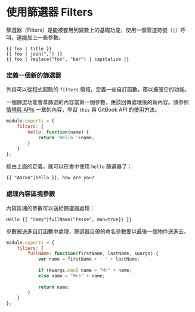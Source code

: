 # 使用篩選器 Filters

篩選器（Filters）是能被套用到變數上的基礎功能，使用一個管道符號（`|`）呼叫，還能加上一些參數。

```
{{ foo | title }}
{{ foo | join(",") }}
{{ foo | replace("foo", "bar") | capitalize }}
```

### 定義一個新的篩選器

外掛可以從程式起點的 `filters` 領域，定義一些自訂函數，藉以擴張它的功能。

一個篩選功能會拿篩選的內容當第一個參數，應該回傳處理後的新內容。請參照 [情境與 APIs](./api.md) 一章的內容，學習 `this` 與 GitBook API 的使用方法。

```js
module.exports = {
    filters: {
        hello: function(name) {
            return 'Hello '+name;
        }
    }
};
```

經由上面的定義，就可以在書中使用 `hello` 篩選器了：

```
{{ "Aaron"|hello }}, how are you?
```

### 處理內容區塊參數

內容區塊的參數可以送給篩選器處理：

```
Hello {{ "Samy"|fullName("Pesse", man=true}} }}
```

參數被送進自訂函數中處理，篩選器自帶的命名參數要以最後一個物件送進去。

```js
module.exports = {
    filters: {
        fullName: function(firstName, lastName, kwargs) {
            var name = firstName + ' ' + lastName;
            
            if (kwargs.man) name = "Mr" + name;
            else name = "Mrs" + name;
            
            return name;
        }
    }
};
```